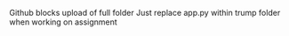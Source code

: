 Github blocks upload of full folder
Just replace app.py within trump folder when working on assignment
